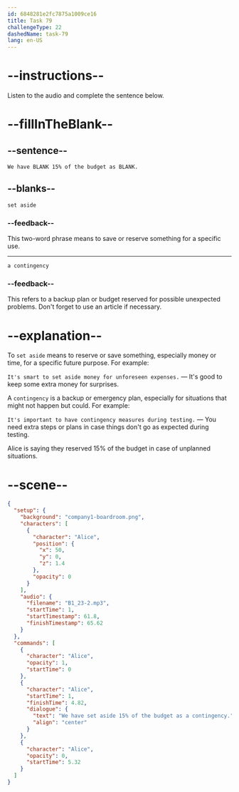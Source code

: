 ```yaml
---
id: 6848281e2fc7875a1009ce16
title: Task 79
challengeType: 22
dashedName: task-79
lang: en-US
---
```


<!-- (audio) Alice: We have set aside 15% of the budget as a contingency. -->

# --instructions--

Listen to the audio and complete the sentence below.

# --fillInTheBlank--

## --sentence--

`We have BLANK 15% of the budget as BLANK.`

## --blanks--

`set aside`

### --feedback--

This two-word phrase means to save or reserve something for a specific use.

---

`a contingency`

### --feedback--

This refers to a backup plan or budget reserved for possible unexpected problems. Don't forget to use an article if necessary.

# --explanation--

To `set aside` means to reserve or save something, especially money or time, for a specific future purpose. For example:

`It's smart to set aside money for unforeseen expenses.` — It's good to keep some extra money for surprises.

A `contingency` is a backup or emergency plan, especially for situations that might not happen but could. For example:

`It's important to have contingency measures during testing.` — You need extra steps or plans in case things don't go as expected during testing.

Alice is saying they reserved 15% of the budget in case of unplanned situations.

# --scene--

```json
{
  "setup": {
    "background": "company1-boardroom.png",
    "characters": [
      {
        "character": "Alice",
        "position": {
          "x": 50,
          "y": 0,
          "z": 1.4
        },
        "opacity": 0
      }
    ],
    "audio": {
      "filename": "B1_23-2.mp3",
      "startTime": 1,
      "startTimestamp": 61.8,
      "finishTimestamp": 65.62
    }
  },
  "commands": [
    {
      "character": "Alice",
      "opacity": 1,
      "startTime": 0
    },
    {
      "character": "Alice",
      "startTime": 1,
      "finishTime": 4.82,
      "dialogue": {
        "text": "We have set aside 15% of the budget as a contingency.",
        "align": "center"
      }
    },
    {
      "character": "Alice",
      "opacity": 0,
      "startTime": 5.32
    }
  ]
}
```
